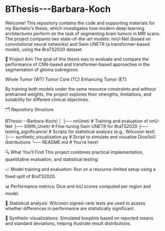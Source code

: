 # BThesis---Barbara-Koch
Welcome! This repository contains the code and supporting materials for my Bachelor’s thesis, which investigates how modern deep learning architectures perform on the task of segmenting brain tumors in MRI scans. The project compares two state-of-the-art models: nnU-Net (based on convolutional neural networks) and Swin UNETR (a transformer-based model), using the BraTS2020 dataset.

🎯 Project Aim
The goal of this thesis was to evaluate and compare the performance of CNN-based and transformer-based approaches in the segmentation of glioma subregions:

Whole Tumor (WT)
Tumor Core (TC)
Enhancing Tumor (ET)

By training both models under the same resource constraints and without pretrained weights, the project explores their strengths, limitations, and suitability for different clinical objectives.

🗂 Repository Structure

BThesis---Barbara-Koch/
│
├── nnUnet/                  # Training and evaluation of nnU-Net
├── SWIN_Unetr/              # Fine-tuning Swin UNETR for BraTS2020
├── testing_significance/    # Scripts for statistical analysis (e.g., Wilcoxon test)
├── synthetic_visualization.py  # Script to simulate and visualize Dice/IoU distributions
└── README.md                # You're here!

🔍 What You’ll Find
This project combines practical implementation, quantitative evaluation, and statistical testing:

📈 Model training and evaluation: Run on a resource-limited setup using a fixed split of BraTS2020.

📊 Performance metrics: Dice and IoU scores computed per region and model.

🔬 Statistical analysis: Wilcoxon signed-rank tests are used to assess whether differences in performance are statistically significant.

🧪 Synthetic visualizations: Simulated boxplots based on reported means and standard deviations, helping illustrate result distributions.

